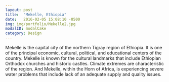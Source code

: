 ```yaml
---
layout: post
title:  "Mekelle, Ethiopia"
date:   2016-02-05 15:08:10 -0500
img: img/portfolio/Mekelle2.jpg
modalID: modalCake
category: Design
---
```

Mekelle is the capital city of the northern Tigray region of Ethiopia.  It is one of the principal economic, cultural, political, and educational centers of the country.  Mekelle is known for the cultural landmarks that include Ethiopian Orthodox churches and historic castles.  Climate extremes are characteristic of the region.  And Mekelle, within the Horn of Africa, is experiencing severe water problems that include lack of an adequate supply and quality issues.

[flat-icons-link]: https://sellfy.com/p/8Q9P/jV3VZ/
